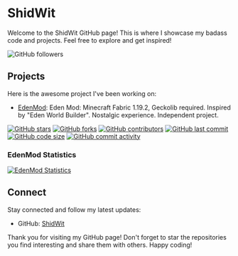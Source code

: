 # ShidWit

Welcome to the ShidWit GitHub page! This is where I showcase my badass code and projects. Feel free to explore and get inspired!

![GitHub followers](https://img.shields.io/github/followers/ShidWit?style=social)

## Projects

Here is the awesome project I've been working on:

- [EdenMod](https://github.com/ShidWit/EdenMod): Eden Mod: Minecraft Fabric 1.19.2, Geckolib required. Inspired by "Eden World Builder". Nostalgic experience. Independent project.

[![GitHub stars](https://img.shields.io/github/stars/ShidWit/EdenMod?style=social)](https://github.com/ShidWit/EdenMod/stargazers)
[![GitHub forks](https://img.shields.io/github/forks/ShidWit/EdenMod?style=social)](https://github.com/ShidWit/EdenMod/network/members)
[![GitHub contributors](https://img.shields.io/github/contributors/ShidWit/EdenMod)](https://github.com/ShidWit/EdenMod/graphs/contributors)
[![GitHub last commit](https://img.shields.io/github/last-commit/ShidWit/EdenMod)](https://github.com/ShidWit/EdenMod/commits)
[![GitHub code size](https://img.shields.io/github/languages/code-size/ShidWit/EdenMod)](https://github.com/ShidWit/EdenMod)
[![GitHub commit activity](https://img.shields.io/github/commit-activity/y/ShidWit/EdenMod)](https://github.com/ShidWit/EdenMod/commits)

### EdenMod Statistics

[![EdenMod Statistics](https://github-readme-stats.vercel.app/api/pin/?username=ShidWit&repo=EdenMod&show_owner=true&bg_color=30,e96443,904e95&title_color=fff&text_color=fff&icon_color=fff)](https://github.com/ShidWit/EdenMod)

## Connect

Stay connected and follow my latest updates:

- GitHub: [ShidWit](https://github.com/ShidWit)

Thank you for visiting my GitHub page! Don't forget to star the repositories you find interesting and share them with others. Happy coding!
